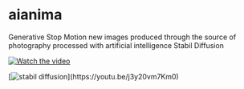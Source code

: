 # aianima
Generative Stop Motion new images produced through the source of photography processed with artificial intelligence Stabil Diffusion 

[![Watch the video](https://wearetheartmakers.com/wp-content/uploads/2022/10/demirFX3.gif)](https://youtu.be/j3y20vm7Km0)

[![stabil diffusion]([https://wearetheartmakers.com/wp-content/uploads/2022/10/demirFX3.gif](https://wearetheartmakers.com/wp-content/uploads/2022/10/watam-demir.gif))](https://youtu.be/j3y20vm7Km0)
